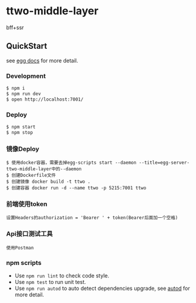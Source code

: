 # ttwo-middle-layer

bff+ssr

## QuickStart

<!-- add docs here for user -->

see [egg docs][egg] for more detail.

### Development

```bash
$ npm i
$ npm run dev
$ open http://localhost:7001/
```

### Deploy

```bash
$ npm start
$ npm stop
```

### 镜像Deploy

```
$ 使用docker容器，需要去掉egg-scripts start --daemon --title=egg-server-ttwo-middle-layer中的--daemon
$ 创建Dockerfile文件
$ 创建镜像 docker build -t ttwo .
$ 创建容器 docker run -d --name ttwo -p 5215:7001 ttwo
```

### 前端使用token
```
设置Headers的authorization = 'Bearer ' + token(Bearer后面加一个空格)
```

### Api接口测试工具
```
使用Postman
```

### npm scripts

- Use `npm run lint` to check code style.
- Use `npm test` to run unit test.
- Use `npm run autod` to auto detect dependencies upgrade, see [autod](https://www.npmjs.com/package/autod) for more detail.


[egg]: https://eggjs.org
[nunjucks]: https://nunjucks.bootcss.com/
[sequelize]: https://www.sequelize.com.cn/
[moment]: http://momentjs.cn/
